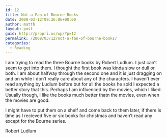 ```yaml
---
id: 12
title: Not a Fan of Bourne Books
date: 2008-03-12T09:26:06+00:00
author: matth
layout: post
guid: http://propri.us/wp/?p=12
permalink: /2008/03/12/not-a-fan-of-bourne-books/
categories:
  - Reading
---
```

I am trying to read the three Bourne books by Robert Ludlum. I just can&#8217;t seem to get into them. I thought the first book was kinda slow or dull or both. I am about halfway through the second one and it is just dragging on and on while I don&#8217;t really care about any of the characters. I haven&#8217;t ever read anything by Ludlum before but for all the books he sold I expected a better story that this. Perhaps I am influenced by the movies, which I liked. Usually though, I like the books much better thatn the movies, even when the movies are good.

I might have to put them on a shelf and come back to them later, if there is time as I recieved five or six books for christmas and haven&#8217;t read any except for the Bourne series.

<span>Robert Ludlum</span>